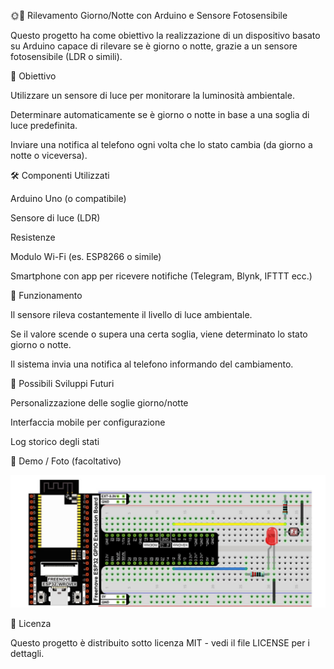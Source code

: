 🌞🌙 Rilevamento Giorno/Notte con Arduino e Sensore Fotosensibile

Questo progetto ha come obiettivo la realizzazione di un dispositivo basato su Arduino capace di rilevare se è giorno o notte, grazie a un sensore fotosensibile (LDR o simili).

🎯 Obiettivo

Utilizzare un sensore di luce per monitorare la luminosità ambientale.

Determinare automaticamente se è giorno o notte in base a una soglia di luce predefinita.

Inviare una notifica al telefono ogni volta che lo stato cambia (da giorno a notte o viceversa).

🛠️ Componenti Utilizzati

Arduino Uno (o compatibile)

Sensore di luce (LDR)

Resistenze

Modulo Wi-Fi (es. ESP8266 o simile)

Smartphone con app per ricevere notifiche (Telegram, Blynk, IFTTT ecc.)

🔔 Funzionamento

Il sensore rileva costantemente il livello di luce ambientale.

Se il valore scende o supera una certa soglia, viene determinato lo stato giorno o notte.

Il sistema invia una notifica al telefono informando del cambiamento.

🚀 Possibili Sviluppi Futuri

Personalizzazione delle soglie giorno/notte

Interfaccia mobile per configurazione

Log storico degli stati

📸 Demo / Foto (facoltativo)

![Circuito](FotoREADME.jpg)

📄 Licenza

Questo progetto è distribuito sotto licenza MIT - vedi il file LICENSE per i dettagli.
